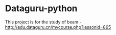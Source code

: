 # Dataguru-python

This project is for the study of beam - http://edu.dataguru.cn/mycourse.php?lessonid=865
